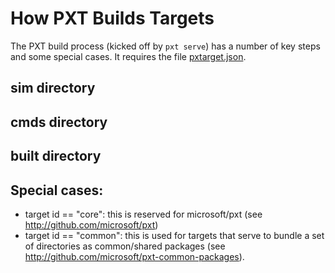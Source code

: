 # How PXT Builds Targets

The PXT build process (kicked off by `pxt serve`) has a number of key steps and some special cases. It requires the file [pxtarget.json](/targets/pxtarget).

## sim directory

## cmds directory

## built directory

## Special cases:

* target id == "core": this is reserved for microsoft/pxt (see http://github.com/microsoft/pxt)
* target id == "common": this is used for targets that serve to bundle a set of directories as common/shared packages (see http://github.com/microsoft/pxt-common-packages).

